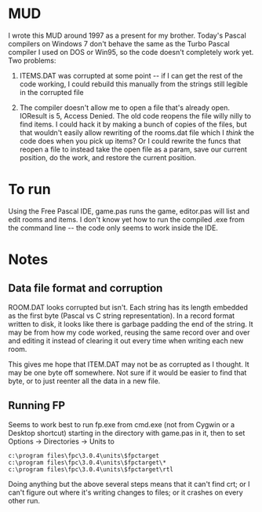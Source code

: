 # MUD

I wrote this MUD around 1997 as a present for my brother.  Today's Pascal compilers on Windows 7
don't behave the same as the Turbo Pascal compiler I used on DOS or Win95, so the code doesn't
completely work yet.  Two problems:

1. ITEMS.DAT was corrupted at some point -- if I can get the rest of the code working, I could
rebuild this manually from the strings still legible in the corrupted file

2. The compiler doesn't allow me to open a file that's already open.  IOResult is 5, Access Denied.
The old code reopens the file willy nilly to find items.  I could hack it by making a bunch of copies
of the files, but that wouldn't easily allow rewriting of the rooms.dat file which
I *think* the code does when you pick up items?  Or I could rewrite the funcs that reopen a file
to instead take the open file as a param, save our current position, do the work, and restore the
current position.

# To run

Using the Free Pascal IDE, game.pas runs the game, editor.pas will list and edit rooms and items.
I don't know yet how to run the compiled .exe from the command line -- the code only seems to work
inside the IDE.

# Notes

## Data file format and corruption

ROOM.DAT looks corrupted but isn't.  Each string has its length embedded as the
first byte (Pascal vs C string representation).  In a record format written to
disk, it looks like there is garbage padding the end of the string.  It may be
from how my code worked, reusing the same record over and over and editing it
instead of clearing it out every time when writing each new room.

This gives me hope that ITEM.DAT may not be as corrupted as I thought.  It may be one byte off somewhere.  Not sure if it would be easier to find that byte, or to just reenter all the data in a new file.

## Running FP

Seems to work best to run fp.exe from cmd.exe (not from Cygwin or a Desktop shortcut) starting in the directory with game.pas in it, then to set Options -> Directories -> Units to 

    c:\program files\fpc\3.0.4\units\$fpctarget
    c:\program files\fpc\3.0.4\units\$fpctarget\*
    c:\program files\fpc\3.0.4\units\$fpctarget\rtl

Doing anything but the above several steps means that it can't find crt; or I can't figure out where it's writing changes to files; or it crashes on every other run.
